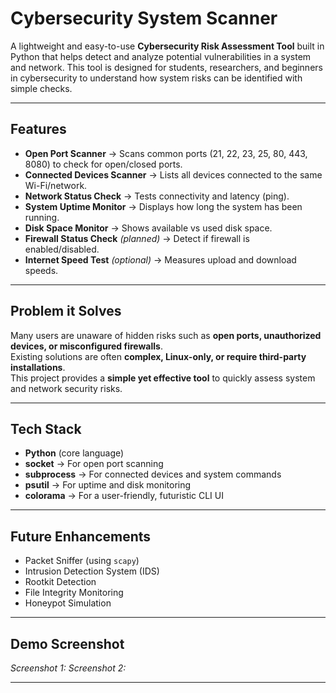 # Cybersecurity System Scanner  

A lightweight and easy-to-use **Cybersecurity Risk Assessment Tool** built in Python that helps detect and analyze potential vulnerabilities in a system and network. This tool is designed for students, researchers, and beginners in cybersecurity to understand how system risks can be identified with simple checks.  

---

## Features  
- **Open Port Scanner** → Scans common ports (21, 22, 23, 25, 80, 443, 8080) to check for open/closed ports.  
- **Connected Devices Scanner** → Lists all devices connected to the same Wi-Fi/network.  
- **Network Status Check** → Tests connectivity and latency (ping).  
- **System Uptime Monitor** → Displays how long the system has been running.  
- **Disk Space Monitor** → Shows available vs used disk space.  
- **Firewall Status Check** *(planned)* → Detect if firewall is enabled/disabled.  
- **Internet Speed Test** *(optional)* → Measures upload and download speeds.  

---

## Problem it Solves  
Many users are unaware of hidden risks such as **open ports, unauthorized devices, or misconfigured firewalls**.  
Existing solutions are often **complex, Linux-only, or require third-party installations**.  
This project provides a **simple yet effective tool** to quickly assess system and network security risks.  

---

## Tech Stack  
- **Python** (core language)  
- **socket** → For open port scanning  
- **subprocess** → For connected devices and system commands  
- **psutil** → For uptime and disk monitoring  
- **colorama** → For a user-friendly, futuristic CLI UI  

---

## Future Enhancements  
- Packet Sniffer (using `scapy`)  
- Intrusion Detection System (IDS)  
- Rootkit Detection  
- File Integrity Monitoring  
- Honeypot Simulation  

---

## Demo Screenshot  
*Screenshot 1:* 
*Screenshot 2:* 

---



